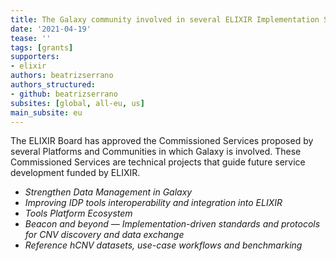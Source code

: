 ```yaml
---
title: The Galaxy community involved in several ELIXIR Implementation Studies
date: '2021-04-19'
tease: ''
tags: [grants]
supporters:
- elixir
authors: beatrizserrano
authors_structured:
- github: beatrizserrano
subsites: [global, all-eu, us]
main_subsite: eu
---
```


The ELIXIR Board has approved the Commissioned Services proposed by several Platforms and Communities in which Galaxy is involved. These Commissioned Services are technical projects that guide future service development funded by ELIXIR.

- _Strengthen Data Management in Galaxy_
- _Improving IDP tools interoperability and integration into ELIXIR_
- _Tools Platform Ecosystem_
- _Beacon and beyond — Implementation-driven standards and protocols for CNV discovery and data exchange_
- _Reference hCNV datasets, use-case workflows and benchmarking_

